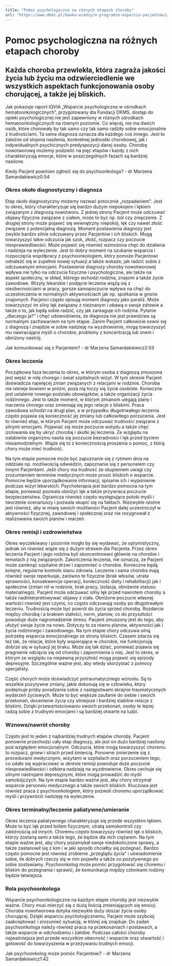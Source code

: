 ```yaml
---
title: "Pomoc psychologiczna na różnych etapach choroby"
url: "https://www.dkms.pl/dawka-wiedzy/o-programie-wsparcia-pacjentow/pomoc-psychologiczna-na-roznych-etapach-choroby"
---
```


# Pomoc psychologiczna na różnych etapach choroby

## Każda choroba przewlekła, która zagraża jakości życia lub życiu ma odzwierciedlenie we wszystkich aspektach funkcjonowania osoby chorującej, a także jej bliskich.

Jak pokazuje raport IQVIA „Wsparcie psychologiczne w ośrodkach hematoonkologicznych”, przygotowany dla Fundacji DKMS, dostęp do opieki psychologicznej nie jest zapewniony w różnych ośrodkach hematoonkologicznych na równym poziomie. Co więcej, nie ma dwóch osób, które chorowały by tak samo czy tak samo radziły sobie emocjonalnie z trudnościami. Ta sama diagnoza oznacza dla każdego coś innego. Jest to zależne od stopnia nasilenia, konkretnej jednostki chorobowej, jak i indywidualnych psychicznych predyspozycji danej osoby. Chorobę nowotworową możemy podzielić na pięć etapów i każdy z nich charakteryzują emocje, które w poszczególnych fazach są bardziej nasilone.


Kiedy Pacjent powinien zgłosić się do psychoonkologa? \- dr Marzena Samardakiewicz0:54
### Okres około diagnostyczny i diagnoza


Etap około diagnostyczny możemy nazwać potocznie „rozpadaniem”. Jest to okres, który charakteryzuje się bardzo dużym niepokojem i lękiem związanym z diagnozą nowotworu. Z jednej strony Pacjent może odczuwać objawy fizyczne związane z ciałem, może to być np. ból czy zmęczenie. Z drugiej strony może pojawić się wewnętrzny niepokój, lęk czy nawet złość związane z potencjalną diagnozą. Moment postawienia diagnozy jest zwykle bardzo silnie odczuwany przez Pacjentów i ich bliskich. Mogą towarzyszyć takie odczucia jak szok, złość, rozpacz czy poczucie niesprawiedliwości. Może pojawić się również wzmożona chęć do działania i nadzieja na wyleczenie. Jest to dobry moment na szukanie wsparcia i rozpoczęcia współpracy z psychoonkologiem, który pomoże Pacjentowi odnaleźć się w zupełnie nowej sytuacji a także wskaże, jak radzić sobie z odczuwanymi emocjami. Postawienie diagnozy choroby nowotworowej wpływa nie tylko na odczucia fizyczne i psychologiczne, ale także na aspekt społeczny, w skład, którego wchodzi rodzina, znajomi a także życie zawodowe. Wizyty lekarskie i podjęcie leczenia wiążą się z nieobecnościami w pracy, gorsze samopoczucie wpływa na chęć do uczestniczenia w normalnych aktywnościach jak np. spotkania w gronie znajomych. Pacjenci często opisują moment diagnozy jako paraliż. Może towarzyszyć im silny lęk związany z nieznanym i obawą o swoje zdrowie a także o to, jak będą sobie radzić, czy jak zareaguje ich rodzina. Pytanie „dlaczego ja?” i chęć udowodnienia, że diagnoza nie jest prawdziwa są normalnym zachowaniem na tym etapie. Zanim Pacjent całkowicie oswoi się z diagnozą i znajdzie w sobie nadzieję na wyzdrowienie, mogą towarzyszyć mu nawracające myśli o chorobie, problemy z koncentracją lub snem i obniżony nastrój.


Jak komunikować się z Pacjentem? \- dr Marzena Samardakiewicz2:03
### Okres leczenia


Początkowa faza leczenia to okres, w którym osoba z diagnozą zmuszona jest wejść w rolę chorego i świat szpitalnych wizyt. W tym okresie Pacjent doświadcza najwięcej zmian związanych z relacjami w rodzinie. Choroba nie istnieje bowiem w próżni, poza nią toczy się życie osobiste. Konieczne jest ustalenie nowego podziału obowiązków, a także organizacji życia rodzinnego. Jest to także moment, w którym zmianom ulegają plany i marzenia chorego oraz zmieniają się jego relacje z bliskimi. Praca zawodowa schodzi na drugi plan, a w przypadku długotrwałego leczenia często pojawia się konieczność jej zmiany lub całkowitego porzucenia. Jest to również etap, w którym Pacjent może odczuwać trudności związane z silnymi emocjami. Pojawiać się może poczucie wstydu a także chęć izolowania się by ukryć chorobę i skutki jej leczenia. Ze względu na osłabienie organizmu nasila się poczucie bezradności i lęk przed byciem niesamodzielnym. Wiąże się to z koniecznością proszenia o pomoc, z którą chory może mieć trudność.


Na tym etapie pomocne może być zapoznanie się z rytmem dnia na oddziale np. możliwością odwiedzin, zapoznanie się z personelem czy innymi Pacjentami. Jeśli chory ma trudność ze skupieniem uwagi czy zrozumieniem terminów medycznych może prosić bliskich o wsparcie. Pomocne będzie uporządkowanie informacji, spisanie ich i wyjaśnienie podczas wizyt lekarskich. Psychoterapia jest bardzo pomocna na tym etapie, ponieważ pozwala obniżyć lęk a także przywraca poczucie bezpieczeństwa. Ogranicza również często występujące potoki myśli i tworzenie scenariuszy i pozwala skupić się na faktach. Niezwykle istotne jest również, aby w miarę swoich możliwości Pacjent dalej uczestniczył w aktywności fizycznej, zawodowej i społecznej oraz nie rezygnował z realizowania swoich planów i marzeń.


### Okres remisji i ozdrowieństwa


Okres wyczekiwany i pozornie mogło by się wydawać, że optymistyczny, jednak on również wiąże się z dużym stresem dla Pacjenta. Przez okres leczenia Pacjent i jego rodzina byli skoncentrowani głównie na chorobie i tematach z nią związanych. Zakończenia leczenia, nie oznacza, że Pacjent może zamknąć szpitalne drzwi i zapomnieć o chorobie. Konieczne będą kolejne, regularne kontrole stanu zdrowia. Leczenie i sama choroba mają również swoje reperkusje, zarówno te fizyczne (brak włosów, utrata sprawności, konsekwencje operacji, konieczność diety i rehabilitacji) jak i społeczne (zmian ról w rodzinie, brak pracy, izolacja, obniżenie statusu materialnego). Pacjent może odczuwać silny lęk przed nawrotem choroby a także nadinterpretowywać objawy z ciała. Obniżone poczucie własnej wartości również jest czymś, co często odczuwają osoby po długotrwałym leczeniu. Trudnością może być powrót do życia sprzed choroby. Rozdarcie między chorobą i a brakiem stałości, norm, planów, co do przyszłości powoduje duże nagromadzenie stresu. Pacjent zmuszony jest do tego, aby ułożyć swoje życie na nowo. Dotyczy to za równo planów, aktywności jak i życia rodzinnego i zawodowego. Na tym etapie chory odczuwa silną potrzebę wsparcia emocjonalnego ze strony bliskich. Czasem zdarza się też tak, że relacje, które były wspierające w chorobie, nie funkcjonują dobrze się w sytuacji jej braku. Może się tak dziać, ponieważ pojawia się pragnienie odcięcia się od choroby i zapomnienia o niej. Jest to okres, w którym ze względu na niepewną przyszłość mogą pojawić się epizody depresyjne. Szczególnie ważne jest, aby wtedy skorzystać z pomocy specjalisty.


Część chorych może doświadczyć potraumatycznego wzrostu. Są to wszelkie pozytywne zmiany, jakie dokonują się w człowieku, który podejmuje próby poradzenia sobie z następstwami skrajnie traumatycznych wydarzeń życiowych. Może to być większe zaufanie do siebie i swoich przekonań, docenienie życia czy silniejsze i bardziej stabilne relacje z bliskimi. Dzięki przewartościowaniu swoich przekonań, osoby te lepiej radzą sobie z trudnymi emocjami i są bardziej otwarte na ludzi.


### Wznowa/nawrót choroby


Często jest to jeden z najbardziej trudnych etapów choroby. Pacjent ponownie przechodzi cały etap diagnozy, ale jest on dużo bardziej nasilony pod względem emocjonalnym. Odczucia, które mogą towarzyszyć choremu to rozpacz, gniew i strach przed śmiercią. Ponowne zmierzenie się z procedurami medycznymi, wizytami w szpitalach oraz porzuceniem tego, co udało się wypracować w okresie remisji powoduje duże poczucie niesprawiedliwości i odbiera nadzieję na wyzdrowienie. Okres cechuje się silnymi nastrojami depresyjnymi, które mogą prowadzić do myśli samobójczych. Na tym etapie bardzo ważne jest, aby chory otrzymał wsparcie personelu medycznego a także swoich bliskich. Kluczowa jest również praca z psychoonkologiem, który pozwoli choremu uporządkować myśli i przywrócić nadzieję na wyleczenie.


### Okres terminalny/leczenie paliatywne/umieranie


Okres leczenia paliatywnego charakteryzuje się przede wszystkim lękiem. Może to być lęk przed bólem fizycznym, utratą samokontroli czy zależnością od innych. Choremu często towarzyszy również lęk o bliskich, którzy zostaną sami a także tego, że będzie dla nich ciężarem. Na tym etapie ważne jest, aby chory pozamykał swoje niedokończone sprawy, a także zastanowił się z kim i w jaki sposób chciałby się pożegnać. Bardzo często pomocne jest również zrobienie „przeglądu życia” i uświadomienie sobie, ile dobrych rzeczy się w nim pojawiło a także co pozytywnego po sobie zostawiamy. Psychoonkolog może pomóc przygotować się choremu i bliskim do pożegnania i sprawić, że komunikacja między członkami rodziny będzie łatwiejsza.


### Rola psychoonkologa


Wsparcie psychoonkologiczne na każdym etapie choroby jest niezwykle ważne. Chory musi mierzyć się z dużą ilością zmieniających się emocji. Choroba nowotworowa dotyka niezwykle duży obszar życia osoby chorującej. Dzięki wsparciu psychologicznemu, Pacjent może szybciej zaakceptować i zrozumieć sytuację, w której się znajduje. Do zadań psychoonkologa należy również praca na przekonaniach i postawach, a także wsparcie w odchodzeniu i żałobie. Podczas całości choroby najważniejsza jest przede wszystkim obecność i wsparcie oraz otwartość i gotowość do towarzyszenia w przeżywaniu trudnych emocji.


Jak psychoonkolog może pomóc Pacjentowi? \- dr Marzena Samardakiewicz1:42
